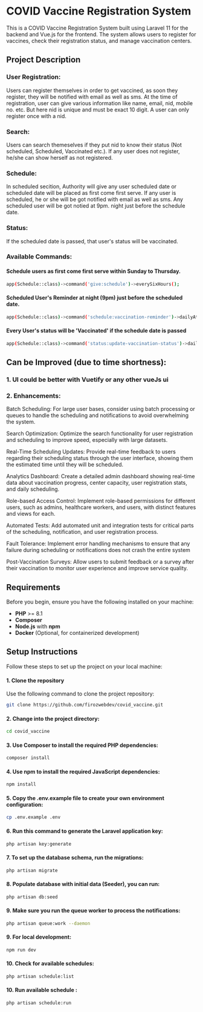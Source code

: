 # COVID Vaccine Registration System

This is a COVID Vaccine Registration System built using Laravel 11 for the backend and Vue.js for the frontend. The system allows users to register for vaccines, check their registration status, and manage vaccination centers.
## Project Description

### User Registration: 
Users can register themselves in order to get vaccined, as soon they register, they will be notified with email as well as sms. At the time of registration, user can give various information like name, email, nid, mobile no. etc. But here nid is unique and must be exact 10 digit. A user can only register once with a nid. 
### Search:  
Users can search themeselves if they put nid to know their status (Not scheduled, Scheduled, Vaccinated etc.). If any user does not register, he/she can show herself as not registered.

### Schedule:  
In scheduled secition, Authority will give any user scheduled date or scheduled date will be placed as first come first serve. If any user is scheduled, he or she will be got notified with email as well as sms. Any scheduled user will be got notied at 9pm. night just before the schedule date.

### Status: 
If the scheduled date is passed, that user's status will be vaccinated.

### Available Commands:
####  Schedule users as first come first serve within Sunday to Thursday.
```bash
app(Schedule::class)->command('give:schedule')->everySixHours();

```

####  Scheduled User's Reminder at night (9pm) just before the scheduled date.
```bash
app(Schedule::class)->command('schedule:vaccination-reminder')->dailyAt('21:00');

```

####  Every User's status will be 'Vaccinated' if the schedule date is passed
```bash
app(Schedule::class)->command('status:update-vaccination-status')->daily()->at('00:00');

```


## Can be Improved (due to time shortness):
### 1. UI could be better with Vuetify or any other vueJs ui
### 2. Enhancements:

Batch Scheduling: For large user bases, consider using batch processing or queues to handle the scheduling and notifications to avoid overwhelming the system.

Search Optimization: Optimize the search functionality for user registration and scheduling to improve speed, especially with large datasets.

Real-Time Scheduling Updates: Provide real-time feedback to users regarding their scheduling status through the user interface, showing them the estimated time until they will be scheduled.

Analytics Dashboard: Create a detailed admin dashboard showing real-time data about vaccination progress, center capacity, user registration stats, and daily scheduling.

Role-based Access Control: Implement role-based permissions for different users, such as admins, healthcare workers, and users, with distinct features and views for each.

Automated Tests: Add automated unit and integration tests for critical parts of the scheduling, notification, and user registration process.

Fault Tolerance: Implement error handling mechanisms to ensure that any failure during scheduling or notifications does not crash the entire system

Post-Vaccination Surveys: Allow users to submit feedback or a survey after their vaccination to monitor user experience and improve service quality.

## Requirements

Before you begin, ensure you have the following installed on your machine:

- **PHP** >= 8.1
- **Composer**
- **Node.js** with **npm**
- **Docker** (Optional, for containerized development)

## Setup Instructions

Follow these steps to set up the project on your local machine:

#### 1. Clone the repository

Use the following command to clone the project repository:

```bash
git clone https://github.com/firozwebdev/covid_vaccine.git

```
#### 2. Change into the project directory:

```bash
cd covid_vaccine

```

#### 3. Use Composer to install the required PHP dependencies:

```bash
composer install

```
#### 4. Use npm to install the required JavaScript dependencies:

```bash
npm install

```
#### 5. Copy the .env.example file to create your own environment configuration:

```bash
cp .env.example .env

```

#### 6. Run this command to generate the Laravel application key:

```bash
php artisan key:generate

```

#### 7. To set up the database schema, run the migrations:

```bash
php artisan migrate

```
#### 8. Populate  database with initial data (Seeder), you can run:

```bash
php artisan db:seed

```

#### 9. Make sure you run the queue worker to process the notifications:

```bash
php artisan queue:work --daemon

```

#### 9. For local development:

```bash
npm run dev

```

#### 10. Check for available schedules:

```bash
php artisan schedule:list

```
#### 10. Run available schedule :

```bash
php artisan schedule:run

```